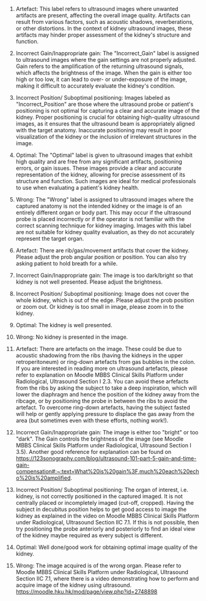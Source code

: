 


1. Artefact: This label refers to ultrasound images where unwanted artifacts are present, affecting the overall image quality. Artifacts can result from various factors, such as acoustic shadows, reverberations, or other distortions. In the context of kidney ultrasound images, these artifacts may hinder proper assessment of the kidney's structure and function.

2. Incorrect Gain/Inappropriate gain: The "Incorrect_Gain" label is assigned to ultrasound images where the gain settings are not properly adjusted. Gain refers to the amplification of the returning ultrasound signals, which affects the brightness of the image. When the gain is either too high or too low, it can lead to over- or under-exposure of the image, making it difficult to accurately evaluate the kidney's condition.


3. Incorrect Position/ Suboptimal positioning: Images labeled as "Incorrect_Position" are those where the ultrasound probe or patient's positioning is not optimal for capturing a clear and accurate image of the kidney. Proper positioning is crucial for obtaining high-quality ultrasound images, as it ensures that the ultrasound beam is appropriately aligned with the target anatomy. Inaccurate positioning may result in poor visualization of the kidney or the inclusion of irrelevant structures in the image.

4. Optimal: The "Optimal" label is given to ultrasound images that exhibit high quality and are free from any significant artifacts, positioning errors, or gain issues. These images provide a clear and accurate representation of the kidney, allowing for precise assessment of its structure and function. Such images are ideal for medical professionals to use when evaluating a patient's kidney health.

5. Wrong: The "Wrong" label is assigned to ultrasound images where the captured anatomy is not the intended kidney or the image is of an entirely different organ or body part. This may occur if the ultrasound probe is placed incorrectly or if the operator is not familiar with the correct scanning technique for kidney imaging. Images with this label are not suitable for kidney quality evaluation, as they do not accurately represent the target organ.










1. Artefact: There are rib/gas/movement artifacts that cover the kidney. Please adjust the prob angular position or position. You can also try asking patient to hold breath for a while.

2. Incorrect Gain/Inappropriate gain: The image is too dark/bright so that kidney is not well presented. Please adjust the brightness.

3. Incorrect Position/ Suboptimal positioning:  Image does not cover the whole kidney, which is out of the edge. Please adjust the prob position or zoom out.
Or kidney is too small in image, please zoom in to the kidney.


4. Optimal: The kidney is well presented.

5. Wrong: No kidney is presented in the image.








1. Artefact:  There are artefacts on the image. These could be due to acoustic shadowing from the ribs (having the kidneys in the upper retroperitoneum) or ring-down artefacts from gas bubbles in the colon. If you are interested in reading more on ultrasound artefacts, please refer to explanation on Moodle MBBS Clinical Skills Platform under Radiological, Ultrasound Section I 2.3. You can avoid these arfefacts from the ribs by asking the subject to take a deep inspiration, which will lower the diaphragm and hence the position of the kidney away from the ribcage, or by positioning the probe in between the ribs to avoid the artefact. To overcome ring-down artefacts, having the subject fasted will help or gently applying pressure to displace the gas away from the area (but sometimes even with these efforts, nothing work!). 


2. Incorrect Gain/Inappropriate gain:  The image is either too "bright" or too "dark". The Gain controls the brightness of the image (see Moodle MBBS Clinical Skills Platform under Radiological, Ultrasound Section I 3.5). Another good reference for explanation can be found on https://123sonography.com/blog/ultrasound-101-part-5-gain-and-time-gain-compensation#:~:text=What%20is%20gain%3F,much%20each%20echo%20is%20amplified.


3. Incorrect Position/ Suboptimal positioning: The organ of interest, i.e. kidney, is not correctly positioned in the captured imaged. It is not centrally placed or incompletely imaged (cut-off, cropped). Having the subject in decubitus position helps to get good access to image the kidney as explained in the video on Moodle MBBS Clinical Skills Platform under Radiological, Ultrasound Section IIC 7.1. If this is not possible, then try positioning the probe anteriorly and posteriorly to find an ideal view of the kidney maybe required as every subject is different. 

4. Optimal: Well done/good work for obtaining optimal image quality of the kidney. 


5. Wrong: The image acquired is of the wrong organ. Please refer to Moodle MBBS Clinical Skills Platform under Radiological, Ultrasound Section IIC 7.1, where there is a video demonstrating how to perform and acquire image of the kidney using ultrasound. https://moodle.hku.hk/mod/page/view.php?id=2748898